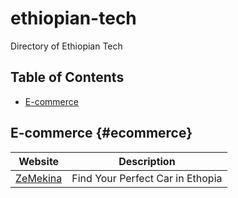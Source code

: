# ethiopian-tech
Directory of Ethiopian Tech

## Table of Contents
- [E-commerce](#ecommerce)

## E-commerce {#ecommerce}
| Website | Description |
----------|--------------
|  [ZeMekina](https://zemekina.com/) | Find Your Perfect Car in Ethopia |
